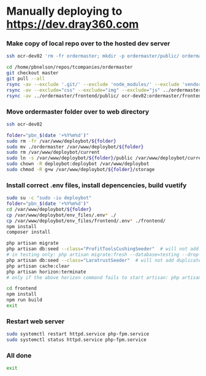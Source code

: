 



# Manually deploying to https://dev.dray360.com




### Make copy of local repo over to the hosted dev server

````bash
ssh ocr-dev02 'rm -fr ordermaster; mkdir -p ordermaster/public/ ordermaster/frontend/public/'
````

````bash
cd /home/pbnelson/repos/tcompanies/ordermaster
git checkout master
git pull --all
rsync -av --exclude '.git/' --exclude 'node_modules/' --exclude 'vendor/' --exclude 'frontend/node_modules/' --exclude 'storage/logs/' --exclude 'tmp/' --exclude 'public/'  ../ordermaster  ocr-dev02:
rsync -av --exclude="css" --exclude="img" --exclude="js" ../ordermaster/public/ ocr-dev02:ordermaster/public/
rsync -av ../ordermaster/frontend/public/ ocr-dev02:ordermaster/frontend/public/

````


### Move ordermaster folder over to web directory

````bash
ssh ocr-dev02

folder="pbn_$(date '+%Y%m%d')"
sudo rm -fr /var/www/deploybot/${folder}
sudo mv ./ordermaster /var/www/deploybot/${folder}
sudo rm /var/www/deploybot/current
sudo ln -s /var/www/deploybot/${folder}/public /var/www/deploybot/current
sudo chown -R deploybot:deploybot /var/www/deploybot
sudo chmod -R g+w /var/www/deploybot/${folder}/storage

````

### Install correct .env files, install depencencies, build vuetify

````bash
sudo su -c "sudo -iu deploybot"
folder="pbn_$(date '+%Y%m%d')"
cd /var/www/deploybot/${folder}
cp /var/www/deploybot/env_files/.env* ./
cp /var/www/deploybot/env_files/frontend/.env* ./frontend/
npm install
composer install

php artisan migrate
php artisan db:seed --class="ProfitToolsCushingSeeder"  # will not add duplicates
# in testing only: php artisan migrate:fresh --database=testing --drop-views
php artisan db:seed --class="LaratrustSeeder"  # will not add duplicates
php artisan cache:clear
php artisan horizon:terminate
# only if the above horizon command fails to start artisan: php artisan queue:restart

cd frontend
npm install
npm run build
exit

````

### Restart web server

````bash
sudo systemctl restart httpd.service php-fpm.service
sudo systemctl status httpd.service php-fpm.service

````


### All done

````bash
exit
````

